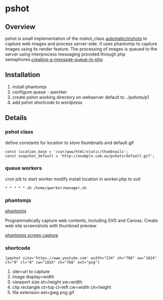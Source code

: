 
# pshot

## Overview

pshot is small implementation of the mshot_class [automatic/mshots](https://github.com/Automattic/mshots) to capture web images and process server-side. It uses phantomjs to capture images using its render feature. The processing of images is queued to the server using interprocess messaging provided through php semaphores.[creating-a-message-queue-in-php](http://www.ebrueggeman.com/blog/creating-a-message-queue-in-php)


## Installation

1. install phantomjs
2. configure queue - qworker
3. create pshot working directory on webserver    default to ../pshots/p1
4. add pshot shortcode to wordpress


## Details

### pshot class

define constants for location to store thumbnails and default gif

    const location_base = '/var/www/html/static/thumbnails';
    const snapshot_default = 'http://example.com.au/pshots/default.gif';

### queue workers

cron job to start worker
modify install location in worker.php to suit

    * * * * * sh /home/qworker/manager.sh


### phantomjs

[phantomjs](http://phantomjs.org/)

Programmatically capture web contents, including SVG and Canvas. Create web site screenshots with thumbnail preview.

[phantomjs screen capture](http://phantomjs.org/screen-capture.html)


### shortcode

    [pqshot site='https://www.youtube.com' width="234" sh="768" sw="1024" ct="0" cl="0" cw="1024" ch="768" ext="png"]
    
1. site=url to capture
2. image display=width
3. viewport size		sh=height  sw=width
4. clip rectangle		ct=top cl=left cw=width ch=height
5. file extension		ext=jpeg png gif
    


